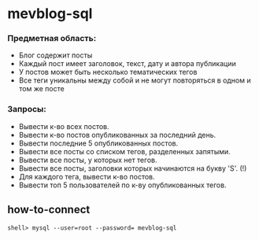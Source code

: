 # mevblog-sql

### Предметная область:

- Блог содержит посты
- Каждый пост имеет заголовок, текст, дату и автора публикации
- У постов может быть несколько тематических тегов
- Все теги уникальны между собой и не могут повторяться в одном и том же посте

### Запросы:

- Вывести к-во всех постов.
- Вывести к-во постов опубликованных за последний день.
- Вывести последние 5 опубликованных постов.
- Вывести все посты со списком тегов, разделенных запятыми.
- Вывести все посты, у которых нет тегов.
- Вывести все посты, заголовки которых начинаются на букву 'S'. (!)
- Для каждого тега, вывести к-во постов.
- Вывести топ 5 пользователей по к-ву опубликованных тегов.

## how-to-connect

``shell> mysql --user=root --password= mevblog-sql``